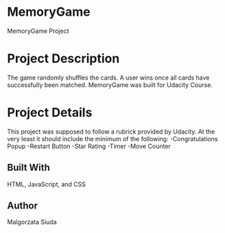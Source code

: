 # MemoryGame

MemoryGame Project

# Project Description

The game randomly shuffles the cards. A user wins once all cards have successfully been matched.
MemoryGame was built for Udacity Course.

# Project Details

This project was supposed to follow a rubrick provided by Udacity.
At the very least it should include the minimum of the following: 
-Congratulations Popup
-Restart Button
-Star Rating
-Timer
-Move Counter

## Built With

HTML, JavaScript, and CSS

## Author

Malgorzata Siuda
